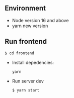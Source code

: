 ## Environment

+ Node version 16 and above
+ yarn new version

## Run frontend

  ```
  $ cd frontend
  ```
+ Install depedencies:

  ```
  yarn
  ```

+ Run server dev

  ```
  $ yarn start
  ```
